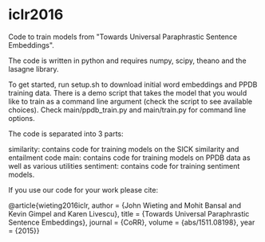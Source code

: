 # iclr2016

Code to train models from "Towards Universal Paraphrastic Sentence Embeddings".

The code is written in python and requires numpy, scipy, theano and the lasagne library.

To get started, run setup.sh to download initial word embeddings and PPDB training data. There is a demo script that takes the model that you would like to train as a command line argument (check the script to see available choices). Check main/ppdb_train.py and main/train.py for command line options.

The code is separated into 3 parts:

similarity: contains code for training models on the SICK similarity and entailment code
main: contains code for training models on PPDB data as well as various utilities
sentiment: contains code for training sentiment models.

If you use our code for your work please cite:

@article{wieting2016iclr,
author    = {John Wieting and Mohit Bansal and Kevin Gimpel and Karen Livescu},
title     = {Towards Universal Paraphrastic Sentence Embeddings},
journal   = {CoRR},
volume    = {abs/1511.08198},
year      = {2015}}

